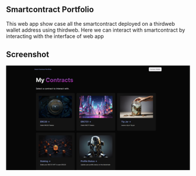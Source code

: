 ## Smartcontract Portfolio
This web app show case all the smartcontract deployed on a thirdweb wallet address using thirdweb. Here we can interact with smartcontract by interacting with the interface of web app

## Screenshot
![Home Page](./homepage.png)